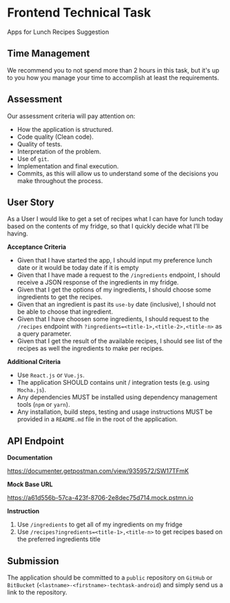 # Frontend Technical Task
Apps for Lunch Recipes Suggestion

## Time Management
We recommend you to not spend more than 2 hours in this task, but it's up to you how you manage your time
to accomplish at least the requirements.

## Assessment

Our assessment criteria will pay attention on:
- How the application is structured.
- Code quality (Clean code).
- Quality of tests.
- Interpretation of the problem.
- Use of `git`.
- Implementation and final execution.
- Commits, as this will allow us to understand some of the decisions you make throughout the process.

## User Story
As a User I would like to get a set of recipes what I can have for lunch today based on the contents of my fridge, so that I quickly decide what I’ll be having.

__Acceptance Criteria__
- Given that I have started the app, I should input my preference lunch date or it would be today date if it is empty
- Given that I have made a request to the `/ingredients` endpoint, I should receive a JSON response of the ingredients in my fridge.
- Given that I get the options of my ingredients, I should choose some ingredients to get the recipes.
- Given that an ingredient is past its `use-by` date (inclusive), I should not be able to choose that ingredient.
- Given that I have choosen some ingredients, I should request to the `/recipes` endpoint with `?ingredients=<title-1>,<title-2>,<title-n>` as a query parameter.
- Given that I get the result of the available recipes, I should see list of the recipes as well the ingredients to make per recipes.

__Additional Criteria__
- Use `React.js` or `Vue.js`.
- The application SHOULD contains unit / integration tests (e.g. using `Mocha.js`).
- Any dependencies MUST be installed using dependency management tools (`npm` or `yarn`).
- Any installation, build steps, testing and usage instructions MUST be provided in a `README.md`
file in the root of the application.

## API Endpoint
__Documentation__

https://documenter.getpostman.com/view/9359572/SW17TFmK

__Mock Base URL__

https://a61d556b-57ca-423f-8706-2e8dec75d714.mock.pstmn.io

__Instruction__
1. Use `/ingredients` to get all of my ingredients on my fridge
2. Use `/recipes?ingredients=<title-1>,<title-n>` to get recipes based on the preferred ingredients title
 
## Submission
The application should be committed to a `public` repository on `GitHub` or `BitBucket` (`<lastname>-<firstname>-techtask-android`) and simply send us a link to the repository.
